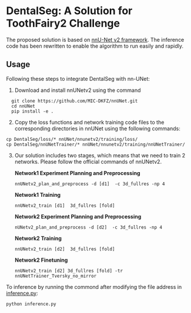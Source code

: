 # DentalSeg: A Solution for ToothFairy2 Challenge
The proposed solution is based on [nnU-Net v2 framework](https://github.com/MIC-DKFZ/nnUNet). The inference code has been rewritten to enable the algorithm to run easily and rapidly.
## Usage
Following these steps to integrate DentalSeg with nn-UNet:
1. Download and install nnUNetv2 using the command
 ```
   git clone https://github.com/MIC-DKFZ/nnUNet.git
   cd nnUNet
   pip install -e .
```
2. Copy the loss functions and network training code files to the corresponding directories in nnUNet using the following commands:
 ```
 cp DentalSeg/loss/* nnUNet/nnunetv2/training/loss/
 cp DentalSeg/nnUNetTrainer/* nnUNet/nnunetv2/training/nnUNetTrainer/
 ```
3. Our solution includes two stages, which means that we need to train 2 networks. Please follow the official commands of nnUNetv2.
   
   **Network1 Experiment Planning and Preprocessing**
    ```
    nnUNetv2_plan_and_preprocess -d [d1]  -c 3d_fullres -np 4
    ```
   **Network1 Training**
   ```
   nnUNetv2_train [d1]  3d_fullres [fold] 
   ```
   **Network2 Experiment Planning and Preprocessing**
   ```
   nUNetv2_plan_and_preprocess -d [d2]  -c 3d_fullres -np 4
   ```
   **Network2 Training**
   ```
   nnUNetv2_train [d2]  3d_fullres [fold] 
   ```
   **Network2 Finetuning**
   ```
   nnUNetv2_train [d2] 3d_fullres [fold] -tr nnUNetTrainer_Tversky_no_mirror
   ```
To inference by running the commond after modifying the file address in [inference.py](https://github.com/Mors20/DentalSeg/blob/main/inference.py):
```
python inference.py
```

